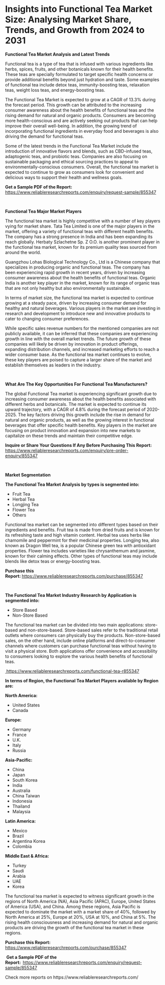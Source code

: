 <p><h1>Insights into Functional Tea Market Size: Analysing Market Share, Trends, and Growth from 2024 to 2031</h1></p><p><strong>Functional Tea Market Analysis and Latest Trends</strong></p>
<p><p>Functional tea is a type of tea that is infused with various ingredients like herbs, spices, fruits, and other botanicals known for their health benefits. These teas are specially formulated to target specific health concerns or provide additional benefits beyond just hydration and taste. Some examples of functional tea include detox teas, immunity-boosting teas, relaxation teas, weight loss teas, and energy-boosting teas.</p><p>The Functional Tea Market is expected to grow at a CAGR of 13.3% during the forecast period. This growth can be attributed to the increasing consumer awareness about the health benefits of functional teas and the rising demand for natural and organic products. Consumers are becoming more health-conscious and are actively seeking out products that can help improve their overall well-being. In addition, the growing trend of incorporating functional ingredients in everyday food and beverages is also driving the demand for functional teas.</p><p>Some of the latest trends in the Functional Tea Market include the introduction of innovative flavors and blends, such as CBD-infused teas, adaptogenic teas, and probiotic teas. Companies are also focusing on sustainable packaging and ethical sourcing practices to appeal to environmentally-conscious consumers. Overall, the functional tea market is expected to continue to grow as consumers look for convenient and delicious ways to support their health and wellness goals.</p></p>
<p><strong>Get a Sample PDF of the Report:&nbsp;</strong> <a href="https://www.reliableresearchreports.com/enquiry/request-sample/855347">https://www.reliableresearchreports.com/enquiry/request-sample/855347</a></p>
<p>&nbsp;</p>
<p><strong>Functional Tea Major Market Players</strong></p>
<p><p>The functional tea market is highly competitive with a number of key players vying for market share. Tata Tea Limited is one of the major players in the market, offering a variety of functional teas with different health benefits. The company has a strong presence in India and has been expanding its reach globally. Herbaty Szlachetne Sp. Z O.O. is another prominent player in the functional tea market, known for its premium quality teas sourced from around the world.</p><p>Guangzhou Lohas Biological Technology Co., Ltd is a Chinese company that specializes in producing organic and functional teas. The company has been experiencing rapid growth in recent years, driven by increasing consumer awareness about the health benefits of functional teas. Organic India is another key player in the market, known for its range of organic teas that are not only healthy but also environmentally sustainable.</p><p>In terms of market size, the functional tea market is expected to continue growing at a steady pace, driven by increasing consumer demand for healthy and natural beverages. Various players in the market are investing in research and development to introduce new and innovative products to cater to changing consumer preferences.</p><p>While specific sales revenue numbers for the mentioned companies are not publicly available, it can be inferred that these companies are experiencing growth in line with the overall market trends. The future growth of these companies will likely be driven by innovation in product offerings, expanding distribution channels, and increased marketing efforts to reach a wider consumer base. As the functional tea market continues to evolve, these key players are poised to capture a larger share of the market and establish themselves as leaders in the industry.</p></p>
<p>&nbsp;</p>
<p><strong>What Are The Key Opportunities For Functional Tea Manufacturers?</strong></p>
<p><p>The global Functional Tea market is experiencing significant growth due to increasing consumer awareness about the health benefits associated with different herbs and botanicals. The market is expected to continue its upward trajectory, with a CAGR of 4.8% during the forecast period of 2020-2025. The key factors driving this growth include the rise in demand for natural and organic products, as well as the growing interest in functional beverages that offer specific health benefits. Key players in the market are focusing on product innovation and expansion into new markets to capitalize on these trends and maintain their competitive edge.</p></p>
<p><strong>Inquire or Share Your Questions If Any Before Purchasing This Report:</strong> <a href="https://www.reliableresearchreports.com/enquiry/pre-order-enquiry/855347">https://www.reliableresearchreports.com/enquiry/pre-order-enquiry/855347</a></p>
<p>&nbsp;</p>
<p><strong>Market Segmentation</strong></p>
<p><strong>The Functional Tea Market Analysis by types is segmented into:</strong></p>
<p><ul><li>Fruit Tea</li><li>Herbal Tea</li><li>Longjing Tea</li><li>Flower Tea</li><li>Others</li></ul></p>
<p><p>Functional tea market can be segmented into different types based on their ingredients and benefits. Fruit tea is made from dried fruits and is known for its refreshing taste and high vitamin content. Herbal tea uses herbs like chamomile and peppermint for their medicinal properties. Longjing tea, also known as Dragon Well tea, is a popular Chinese green tea with antioxidant properties. Flower tea includes varieties like chrysanthemum and jasmine, known for their calming effects. Other types of functional teas may include blends like detox teas or energy-boosting teas.</p></p>
<p><strong>Purchase this Report:&nbsp;</strong><a href="https://www.reliableresearchreports.com/purchase/855347">https://www.reliableresearchreports.com/purchase/855347</a></p>
<p>&nbsp;</p>
<p><strong>The Functional Tea Market Industry Research by Application is segmented into:</strong></p>
<p><ul><li>Store Based</li><li>Non-Store Based</li></ul></p>
<p><p>The functional tea market can be divided into two main applications: store-based and non-store-based. Store-based sales refer to the traditional retail outlets where consumers can physically buy the products. Non-store-based sales, on the other hand, include online platforms and direct-to-consumer channels where customers can purchase functional teas without having to visit a physical store. Both applications offer convenience and accessibility to consumers looking to explore the various health benefits of functional teas.</p></p>
<p><a href="https://www.reliableresearchreports.com/functional-tea-r855347">&nbsp;https://www.reliableresearchreports.com/functional-tea-r855347</a></p>
<p><strong>In terms of Region, the Functional Tea Market Players available by Region are:</strong></p>
<p>
    <p> <strong> North America: </strong>
        <ul>
            <li>United States</li>
            <li>Canada</li>
        </ul>
        </p> 
    <p> <strong> Europe: </strong>
        <ul>
            <li>Germany</li>
            <li>France</li>
            <li>U.K.</li>
            <li>Italy</li>
            <li>Russia</li>
        </ul>
        </p> 
    <p> <strong> Asia-Pacific: </strong>
        <ul>
            <li>China</li>
            <li>Japan</li>
            <li>South Korea</li>
            <li>India</li>
            <li>Australia</li>
            <li>China Taiwan</li>
            <li>Indonesia</li>
            <li>Thailand</li>
            <li>Malaysia</li>
        </ul>
        </p> 
    <p> <strong> Latin America: </strong>
        <ul>
            <li>Mexico</li>
            <li>Brazil</li>
            <li>Argentina Korea</li>
            <li>Colombia</li>
        </ul>
        </p> 
    <p> <strong> Middle East & Africa: </strong>
        <ul>
            <li>Turkey</li>
            <li>Saudi</li>
            <li>Arabia</li>
            <li>UAE</li>
            <li>Korea</li>
        </ul>
    </p>
    </p>
<p><p>The functional tea market is expected to witness significant growth in the regions of North America (NA), Asia Pacific (APAC), Europe, United States of America (USA), and China. Among these regions, Asia Pacific is expected to dominate the market with a market share of 40%, followed by North America at 25%, Europe at 20%, USA at 10%, and China at 5%. The rising health consciousness and increasing demand for natural and organic products are driving the growth of the functional tea market in these regions.</p></p>
<p><strong>Purchase this Report: </strong><a href="https://www.reliableresearchreports.com/purchase/855347">https://www.reliableresearchreports.com/purchase/855347</a></p>
<p>&nbsp;<strong>Get a Sample PDF of the Report:&nbsp;&nbsp;</strong><a href="https://www.reliableresearchreports.com/enquiry/request-sample/855347">https://www.reliableresearchreports.com/enquiry/request-sample/855347</a></p>
<p><strong></strong></p>
<p>Check more reports on https://www.reliableresearchreports.com/</p>